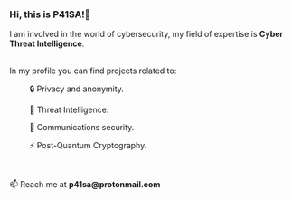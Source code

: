 <h3>Hi, this is P41SA!👋</h3>
<p>I am involved in the world of cybersecurity, my field of expertise is <b>Cyber Threat Intelligence</b>.</p>
<br>
In my profile you can find projects related to:
<p> &nbsp;&nbsp;&nbsp;&nbsp;&nbsp;&nbsp;&nbsp;&nbsp; &#128274 Privacy and anonymity. </p>
<p> &nbsp;&nbsp;&nbsp;&nbsp;&nbsp;&nbsp;&nbsp;&nbsp; &#128270 Threat Intelligence.</p>
<p> &nbsp;&nbsp;&nbsp;&nbsp;&nbsp;&nbsp;&nbsp;&nbsp; &#128172 Communications security.</p>
<p> &nbsp;&nbsp;&nbsp;&nbsp;&nbsp;&nbsp;&nbsp;&nbsp; &#9889 Post-Quantum Cryptography. </p>
<br>
<p>&#128235 Reach me at <b>p41sa@protonmail.com</b></p></p>
<!--
**P41SA/P41SA** is a ✨ _special_ ✨ repository because its `README.md` (this file) appears on your GitHub profile.

Here are some ideas to get you started:

- 🔭 I’m currently working on ...
- 🌱 I’m currently learning ...
- 👯 I’m looking to collaborate on ...
- 🤔 I’m looking for help with ...
- 💬 Ask me about ...
- 📫 How to reach me: ...
- 😄 Pronouns: ...
- ⚡ Fun fact: ...
-->
